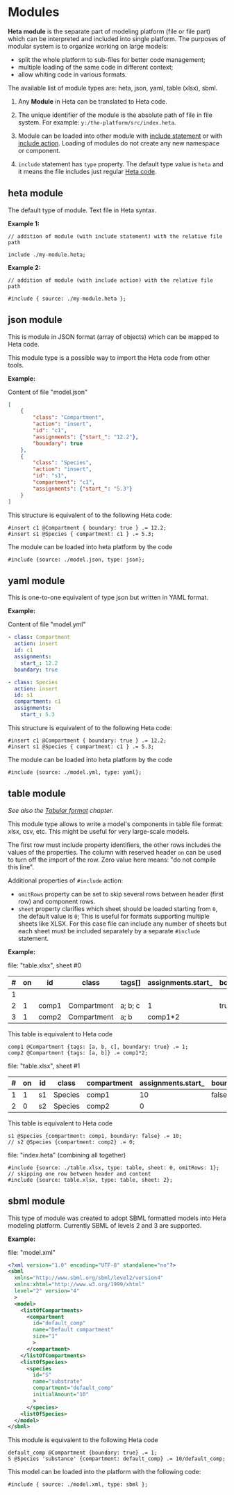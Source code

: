 # Modules

**Heta module** is the separate part of modeling platform (file or file part) which can be interpreted and
included into single platform. The purposes of modular system is to organize working on large models:

- split the whole platform to sub-files for better code management;
- multiple loading of the same code in different context;
- allow whiting code in various formats.

The available list of module types are: heta, json, yaml, table (xlsx), sbml. 

1. Any **Module** in Heta can be translated to Heta code. 

1. The unique identifier of the module is the absolute path of file in file system. For example: `y:/the-platform/src/index.heta`.

1. Module can be loaded into other module with [include statement](syntax#include-statement) or with [include action](./actions#include). Loading of modules do not create any new namespace or component.

1. `include` statement has `type` property. The default type value is `heta` and it means the file includes just regular [Heta code](syntax).

## heta module

The default type of module. Text file in Heta syntax.

**Example 1:**

```heta
// addition of module (with include statement) with the relative file path

include ./my-module.heta;
```

**Example 2:**

```heta
// addition of module (with include action) with the relative file path

#include { source: ./my-module.heta };

```

## json module

This is module in JSON format (array of objects) which can be mapped to Heta code.

This module type is a possible way to import the Heta code from other tools.

**Example:**

Content of file "model.json"
```json
[
    {
        "class": "Compartment",
        "action": "insert",
        "id": "c1",
        "assignments": {"start_": "12.2"},
        "boundary": true
    },
    {
        "class": "Species",
        "action": "insert",
        "id": "s1",
        "compartment": "c1",
        "assignments": {"start_": "5.3"}
    }
]
```

This structure is equivalent of to the following Heta code:

```heta
#insert c1 @Compartment { boundary: true } .= 12.2;
#insert s1 @Species { compartment: c1 } .= 5.3;
```

The module can be loaded into heta platform by the code

```heta
#include {source: ./model.json, type: json};
```

## yaml module

This is one-to-one equivalent of type json but written in YAML format.

**Example:**

Content of file "model.yml"
```yaml
- class: Compartment
  action: insert
  id: c1
  assignments:
    start_: 12.2
  boundary: true

- class: Species
  action: insert
  id: s1
  compartment: c1
  assignments:
    start_: 5.3
```

This structure is equivalent of to the following Heta code:

```heta
#insert c1 @Compartment { boundary: true } .= 12.2;
#insert s1 @Species { compartment: c1 } .= 5.3;
```

The module can be loaded into heta platform by the code

```heta
#include {source: ./model.yml, type: yaml};
```

## table module

_See also the [Tabular format](tabular-format) chapter._

This module type allows to write a model's components in table file format: xlsx, csv, etc.
This might be useful for very large-scale models.

The first row must include property identifiers, the other rows includes the values of the properties.
The column with reserved header `on` can be used to turn off the import of the row. Zero value here means: "do not compile this line".

Additional properties of `#include` action:

- `omitRows` property can be set to skip several rows between header (first row) and component rows.
- `sheet` property clarifies which sheet should be loaded starting from `0`, the default value is `0`; 
  This is useful for formats supporting multiple sheets like XLSX. For this case file can include any number of sheets but each sheet must be included separately by a separate `#include` statement.

**Example:**

file: "table.xlsx", sheet #0

|#| on | id | class | tags[] | assignments.start_ | boundary |
|---|---|---|---|---|---|---|
|1|
|2| 1 | comp1 | Compartment | a; b; c | 1 | true |
|3| 1 | comp2 | Compartment | a; b | comp1*2 | |

This table is equivalent to Heta code

```heta
comp1 @Compartment {tags: [a, b, c], boundary: true} .= 1;
comp2 @Compartment {tags: [a, b]} .= comp1*2;
```

file: "table.xlsx", sheet #1

|#| on | id | class | compartment | assignments.start_ | boundary |
|---|---|---|---|---|---|---|
|1| 1| s1 | Species | comp1 | 10 | false |
|2| 0| s2 | Species | comp2 | 0  | |

This table is equivalent to Heta code

```heta
s1 @Species {compartment: comp1, boundary: false} .= 10;
// s2 @Species {compartment: comp2} .= 0;
```

file: "index.heta" (combining all together)
```heta
#include {source: ./table.xlsx, type: table, sheet: 0, omitRows: 1}; // skipping one row between header and content
#include {source: table.xlsx, type: table, sheet: 2};

```

## sbml module

This type of module was created to adopt SBML formatted models into Heta modeling platform. Currently SBML of levels 2 and 3 are supported.

**Example:**

file: "model.xml"
```xml
<?xml version="1.0" encoding="UTF-8" standalone="no"?>
<sbml 
  xmlns="http://www.sbml.org/sbml/level2/version4" 
  xmlns:xhtml="http://www.w3.org/1999/xhtml" 
  level="2" version="4"
  >
  <model>
    <listOfCompartments>
      <compartment
        id="default_comp"
        name="Default compartment"
        size="1"
        >
      </compartment>
    </listOfCompartments>
    <listOfSpecies>
      <species
        id="S"
        name="substrate"
        compartment="default_comp"
        initialAmount="10"
        >
      </species>
    <listOfSpecies>
  </model>
</sbml>
```

This module is equivalent to the following Heta code

```heta
default_comp @Compartment {boundary: true} .= 1;
S @Species 'substance' {compartment: default_comp} .= 10/default_comp;
```

This model can be loaded into the platform with the following code:

```heta
#include { source: ./model.xml, type: sbml };
```
